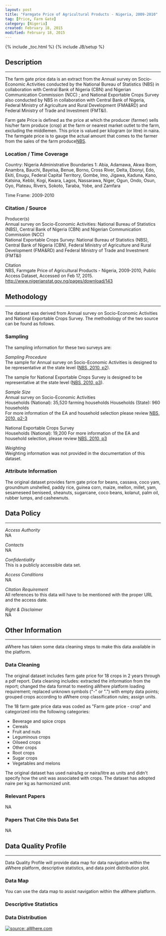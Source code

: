 ```yaml
---
layout: post
title: "Farmgate Price of Agricultural Products - Nigeria, 2009-2010"
tag: [Price, Farm Gate]
category: [Nigeria]
created: February 18, 2015
modified: February 18, 2015
---
```


{% include _toc.html %}
{% include JB/setup %}


## Description
---
The farm gate price data is an extract from the Annual survey on Socio-Economic Activities conducted by the National Bureau of Statistics (NBS) in collaboration with Central Bank of Nigeria (CBN) and Nigerian Communication Commission (NCC) ; and National Exportable Crops Survey also conducted by NBS in collaboration with Central Bank of Nigeria, Federal Ministry of Agriculture and Rural Development (FMA&RD) and Federal Ministry of Trade and Investment (FMT&I).   

Farm gate Price is defined as the price at which the producer (farmer) sells his/her farm produce (crop) at the farm or nearest market outlet to the farm, excluding the middlemen. This price is valued per kilogram (or litre) in naira. The farmgate price is to gauge the actual amount that comes to the farmer from the sales of the farm produce[NBS](1).   

### Location / Time Coverage
Country: Nigeria
Administrative Boundaries 1: Abia, Adamawa, Akwa Ibom, Anambra, Bauchi, Bayelsa, Benue, Borno, Cross River, Delta, Ebonyi, Edo, Ekiti, Enugu, Federal Capital Territory, Gombe, Imo, Jigawa, Kaduna, Kano, Katsina, Kebbi, Kogi, Kwara, Lagos, Nassarawa, Niger, Ogun, Ondo, Osun, Oyo, Plateau, Rivers, Sokoto, Taraba, Yobe, and Zamfara
  
Time Frame: 2009-2010 

### Citation / Source
Producer(s)   
Annual survey on Socio-Economic Activities: National Bureau of Statistics (NBS), Central Bank of Nigeria (CBN) and Nigerian Communication Commission (NCC)  
National Exportable Crops Survey: National Bureau of Statistics (NBS), Central Bank of Nigeria (CBN), Federal Ministry of Agriculture and Rural Development (FMA&RD) and Federal Ministry of Trade and Investment (FMT&I)

Citation  
NBS, Farmgate Price of Agricultural Products - Nigeria, 2009-2010, Public Access Dataset, Accessed on Feb 17, 2015. http://www.nigerianstat.gov.ng/pages/download/143

## Methodology
----
The dataset was derived from Annual survey on Socio-Economic Activities and National Exportable Crops Survey. The methodology of the two source can be found as follows.

### Sampling
 The sampling information for these two surveys are: 

*Sampling Procedure*  
The sample for Annual survey on Socio-Economic Activities is designed to be representative at the state level ([NBS, 2010, p2][1]).

The sample for  National Exportable Crops Survey is designed to be representative at the state level ([NBS, 2010, p3][1]).
  
*Sample Size*  
Annual survey on Socio-Economic Activities  
Households (National): 35,520 farming households
Households (State): 960 households  
For more information of the EA and household selection please review [NBS, 2010, p2-3](1)  

National Exportable Crops Survey  
Households (National): 19,200
For more information of the EA and household selection, please review [NBS, 2010, p3](1)  

*Weighting*  
Weighting information was not provided in the documentation of this dataset.    

### Attribute Information
The original dataset provides farm gate price for beans, cassava, coco yam, groundnum unshelled, paddy rice, guinea corn, maize, mellon, millet, yam, sesameseed beniseed, sheanuts, sugarcane, coco beans, kolanut, palm oil, rubber lumps, and cashewnuts. 


## Data Policy
----
*Access Authority*  
NA

*Contacts*  
NA  

*Confidentiality*  
This is a publicly accessible data set.

*Access Conditions*  
NA 

*Citation Requirement*  
All references to this data will have to be mentioned with the proper URL and the access date.

*Right & Disclaimer*  
NA  

## Other Information
----
aWhere has taken some data cleaning steps to make this data available in the platform. 

### Data Cleaning

The original dataset includes farm gate price for 18 crops in 2 years through a pdf report. Data cleaning includes: extracted the information from the report; changed the data format to meeting aWhere platform loading requirement; replaced unknown symbols ("-" or ".") with empty data points; grouped crops according to aWhere crop classification rules; assign units. 

The 18 farm gate price data was coded as "Farm gate price - crop" and categorized into the following categories:

- Beverage and spice crops
- Cereals
- Fruit and nuts
- Leguminous crops
- Oilseed crops
- Other crops
- Root crops
- Sugar crops
- Vegetables and melons

The original dataset has used naira/kg or naira/litre as units and didn't specify how the unit was associated with crops. The dataset has adopted naire per kg as harmonized unit. 

### Relevant Papers
NA

### Papers That Cite this Data Set
NA

## Data Quality Profile
----
Data Quality Profile will provide data map for data navigation within the aWhere platform, descriptive statistics, and data point distribution plot. 

### Data Map
You can use the data map to assist navigation within the aWhere platform. 
<script src="https://gist.github.com/yizhexu/b4ec161fe92dfa5d6853.js"></script>

### Descriptive Statistics

<script src="https://gist.github.com/yizhexu/1839cae376aba67793b0.js"></script>

### Data Distribution

<a href="http://imgur.com/fMfvx4K"><img src="http://i.imgur.com/fMfvx4K.jpg" title="source: aWhere.com" /></a>


[1]: http://www.nigerianstat.gov.ng/pages/download/143 "Farm Gate Price Report 2009/10"
